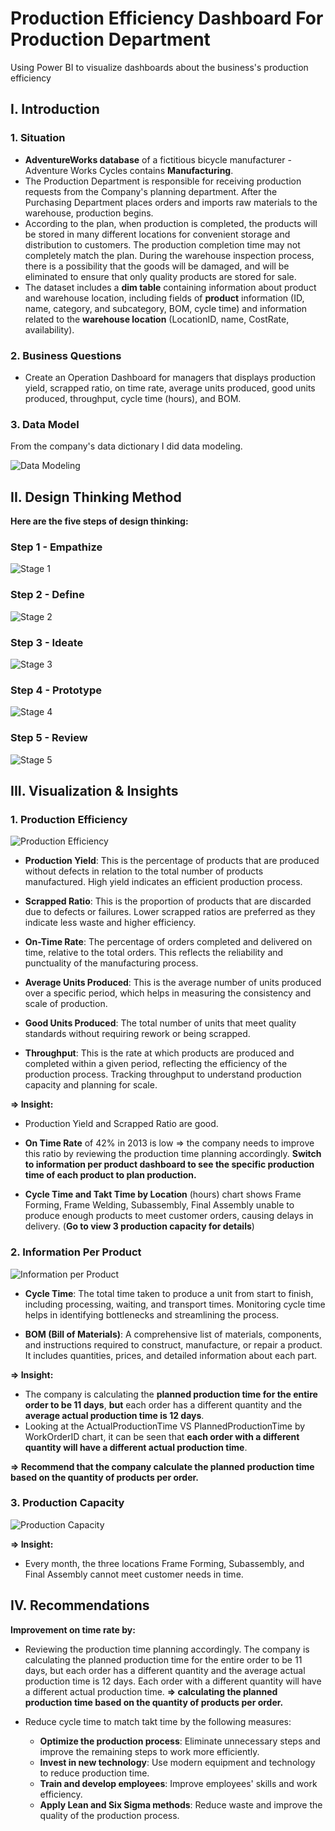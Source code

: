 # Production Efficiency Dashboard For Production Department
Using Power BI to visualize dashboards about the business's production efficiency 

## **I. Introduction**

### **1. Situation**

- **AdventureWorks database** of a fictitious bicycle manufacturer - Adventure Works Cycles contains **Manufacturing**.
- The Production Department is responsible for receiving production requests from the Company's planning department. After the Purchasing Department places orders and imports raw materials to the warehouse, production begins.
- According to the plan, when production is completed, the products will be stored in many different locations for convenient storage and distribution to customers. The production completion time may not completely match the plan. During the warehouse inspection process, there is a possibility that the goods will be damaged, and will be eliminated to ensure that only quality products are stored for sale.
- The dataset includes a **dim table** containing information about product and warehouse location, including fields of **product** information (ID, name, category, and subcategory, BOM, cycle time) and information related to the **warehouse location** (LocationID, name, CostRate, availability).

### **2. Business Questions**

- Create an Operation Dashboard for managers that displays production yield, scrapped ratio, on time rate, average units produced, good units produced, throughput, cycle time (hours), and BOM.

### **3. Data Model**

From the company's data dictionary I did data modeling.

![Data Modeling](https://github.com/user-attachments/assets/904b6a9e-2e02-40f5-833e-a4441775bb95)

## **II. Design Thinking Method**

**Here are the five steps of design thinking:**

### **Step 1 - Empathize**

![Stage 1](https://github.com/user-attachments/assets/d3dc6834-1622-470b-9563-bbc99ea417f3)

### **Step 2 - Define**

![Stage 2](https://github.com/user-attachments/assets/1789f334-57c7-4977-8f3c-9a978672527b)

### **Step 3 - Ideate**

![Stage 3](https://github.com/user-attachments/assets/f6532036-b16e-4419-bc47-eabd08e50d0a)

### **Step 4 - Prototype**

![Stage 4](https://github.com/user-attachments/assets/50d50b84-eea7-4ef2-8a1c-e6ced6b24720)

### **Step 5 - Review**

![Stage 5](https://github.com/user-attachments/assets/9413693a-0e79-409c-bd57-f023ce0b3899)

## **III. Visualization & Insights**
### **1. Production Efficiency**

![Production Efficiency](https://github.com/user-attachments/assets/3b176c40-8be8-4b90-a5c4-87a002ab4122)

- **Production Yield**: This is the percentage of products that are produced without defects in relation to the total number of products manufactured. High yield indicates an efficient production process.

- **Scrapped Ratio**: This is the proportion of products that are discarded due to defects or failures. Lower scrapped ratios are preferred as they indicate less waste and higher efficiency.

- **On-Time Rate**: The percentage of orders completed and delivered on time, relative to the total orders. This reflects the reliability and punctuality of the manufacturing process.

- **Average Units Produced**: This is the average number of units produced over a specific period, which helps in measuring the consistency and scale of production.

- **Good Units Produced**: The total number of units that meet quality standards without requiring rework or being scrapped.

- **Throughput**: This is the rate at which products are produced and completed within a given period, reflecting the efficiency of the production process. Tracking throughput to understand production capacity and planning for scale. 

**=> Insight:**
    
- Production Yield and Scrapped Ratio are good.
    
- **On Time Rate** of 42% in 2013 is low => the company needs to improve this ratio by reviewing the production time planning accordingly. **Switch to information per product dashboard to see the specific production time of each product to plan production.**
    
- **Cycle Time and Takt Time by Location** (hours) chart shows Frame Forming, Frame Welding, Subassembly, Final Assembly unable to produce enough products to meet customer orders, causing delays in delivery. (**Go to view 3 production capacity for details**)

### **2. Information Per Product**

![Information per Product](https://github.com/user-attachments/assets/52fef534-70f9-42c6-9add-cf8210dd8a66)

- **Cycle Time**: The total time taken to produce a unit from start to finish, including processing, waiting, and transport times. Monitoring cycle time helps in identifying bottlenecks and streamlining the process. 

- **BOM (Bill of Materials)**: A comprehensive list of materials, components, and instructions required to construct, manufacture, or repair a product. It includes quantities, prices, and detailed information about each part.

**=> Insight:**
   - The company is calculating the **planned production time for the entire order to be 11 days**, **but** each order has a different quantity and the **average actual production time is 12 days**.
   - Looking at the ActualProductionTime VS PlannedProductionTime by WorkOrderID chart, it can be seen that **each order with a different quantity will have a different actual production time**.
     
**=> Recommend that the company calculate the planned production time based on the quantity of products per order.**

### **3. Production Capacity**

![Production Capacity](https://github.com/user-attachments/assets/ab5dce4a-6b14-45ab-af56-ff328759155b)

**=> Insight:**
   - Every month, the three locations Frame Forming, Subassembly, and Final Assembly cannot meet customer needs in time.

## **IV. Recommendations**

**Improvement on time rate by:**
- Reviewing the production time planning accordingly. The company is calculating the planned production time for the entire order to be 11 days, but each order has a different quantity and the average actual production time is 12 days. Each order with a different quantity will have a different actual production time. **=> calculating the planned production time based on the quantity of products per order.**

- Reduce cycle time to match takt time by the following measures:
   + **Optimize the production process**: Eliminate unnecessary steps and improve the remaining steps to work more efficiently.
   + **Invest in new technology**: Use modern equipment and technology to reduce production time.
   + **Train and develop employees**: Improve employees' skills and work efficiency.
   + **Apply Lean and Six Sigma methods**: Reduce waste and improve the quality of the production process.

